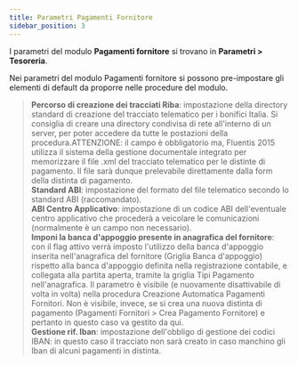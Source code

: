 ```yaml
---
title: Parametri Pagamenti Fornitore
sidebar_position: 3
---
```


I parametri del modulo **Pagamenti fornitore** si trovano in **Parametri > Tesoreria**.

Nei parametri del modulo Pagamenti fornitore si possono pre-impostare gli elementi di default da proporre nelle procedure del modulo. 

> **Percorso di creazione dei tracciati Riba**: impostazione della  directory standard di creazione del tracciato telematico per i bonifici Italia. Si consiglia di creare una directory condivisa di rete all'interno di un server, per poter accedere da tutte le postazioni della procedura.ATTENZIONE: il campo è obbligatorio ma, Fluentis 2015 utilizza il sistema della gestione documentale integrato per memorizzare il file .xml del tracciato telematico per le distinte di pagamento. Il file sarà dunque prelevabile direttamente dalla form della distinta di pagamento.  
> **Standard ABI**: impostazione del formato del file telematico secondo lo standard ABI (raccomandato).  
> **ABI Centro Applicativo**: impostazione di un codice ABI dell'eventuale centro applicativo che procederà a veicolare le comunicazioni (normalmente è un campo non necessario).  
> **Imponi la banca d'appoggio presente in anagrafica del fornitore**: con il flag attivo verrà imposto l'utilizzo della banca d'appoggio inserita nell'anagrafica del fornitore (Griglia Banca d'appoggio) rispetto alla banca d'appoggio definita nella registrazione contabile, e collegata alla partita aperta, tramite la griglia Tipi Pagamento nell'anagrafica. Il parametro è visibile (e nuovamente disattivabile di volta in volta) nella procedura Creazione Automatica Pagamenti Fornitori. Non è visibile, invece, se si crea una nuova distinta di pagamento (Pagamenti Fornitori > Crea Pagamento Fornitore) e pertanto in questo caso va gestito da qui.  
> **Gestione rif. Iban**: impostazione dell'obbligo di gestione dei codici IBAN: in questo caso il tracciato non sarà creato in caso manchino gli Iban di alcuni pagamenti in distinta. 